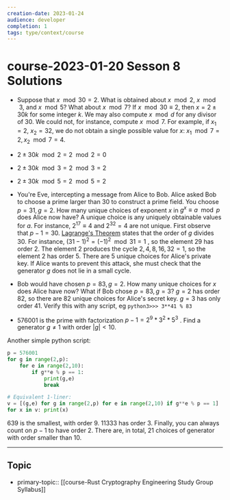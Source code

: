 ```yaml
---
creation-date: 2023-01-24
audience: developer
completion: 1
tags: type/context/course
---
```

# course-2023-01-20 Sesson 8 Solutions
- Suppose that $x\mod 30=2$. What is obtained about $x\mod 2$, $x\mod 3$, and $x\mod 5$? What about $x\mod 7$?
If $x\mod 30\equiv 2$, then $x=2\pm 30k$ for some integer $k$. We may also compute $x\mod d$ for any divisor of $30$. We could not, for instance, compute $x\mod 7$. For example, if $x_1=2$, $x_2=32$, we do not obtain a single possible value for $x$: $x_1\mod 7 = 2, x_2\mod 7 =4$.
- $2\pm 30k \mod 2 = 2\mod 2 = 0$
- $2\pm 30k \mod 3 = 2 \mod 3 = 2$
- $2\pm 30k \mod 5 = 2 \mod 5 = 2$

- You're Eve, intercepting a message from Alice to Bob. Alice asked Bob to choose a prime larger than 30 to construct a prime field. You choose $p=31, g=2$. How many unique choices of exponent $x$ in $g^x\equiv a\mod p$ does Alice now have? A unique choice is any uniquely obtainable values for $a$. For instance, $2^{17}\equiv 4$ and $2^{32}=4$ are not unique.
First observe that $p-1=30$. [Lagrange's Theorem]() states that the order of $g$ divides $30$. For instance, $(31-1)^{2}= (-1)^2\mod 31=1$ , so the element 29 has order 2. The element $2$ produces the cycle $2, 4, 8, 16, 32=1$, so the element 2 has order 5. There are 5 unique choices for Alice's private key. If Alice wants to prevent this attack, she must check that the generator $g$ does not lie in a small cycle.
- Bob would have chosen $p=83, g=2$. How many unique choices for $x$ does Alice have now? What if Bob chose $p=83,g=3$?
$g=2$ has order $82$, so there are $82$ unique choices for Alice's secret key. $g=3$ has only order 41. Verify this with any script, eg `python3>>> 3**41 % 83`

- 576001 is the prime with factorization $p-1=2^9*3^2*5^3$ . Find a generator $g\ne 1$ with order $|g|< 10$.

Another simple python script:
```python
p = 576001
for g in range(2,p):
    for e in range(2,10):
        if g**e % p == 1:
            print(g,e)
            break

# Equivalent 1-liner:
v = [(g,e) for g in range(2,p) for e in range(2,10) if g**e % p == 1]
for x in v: print(x)
```

639 is the smallest, with order 9. 11333 has order 3. Finally, you can always count on $p-1$ to have order 2. There are, in total, 21 choices of generator with order smaller than 10.

---
## Topic
- primary-topic:: [[course-Rust Cryptography Engineering Study Group Syllabus]]